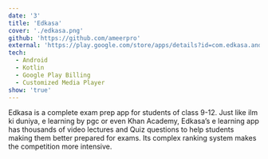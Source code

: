 ```yaml
---
date: '3'
title: 'Edkasa'
cover: './edkasa.png'
github: 'https://github.com/ameerpro'
external: 'https://play.google.com/store/apps/details?id=com.edkasa.android'
tech:
  - Android
  - Kotlin
  - Google Play Billing
  - Customized Media Player
show: 'true'
---
```


Edkasa is a complete exam prep app for students of class 9-12. Just like ilm ki duniya, e learning by pgc or even Khan Academy, Edkasa’s e learning app has thousands of video lectures and Quiz questions to help students making them better prepared for exams. Its complex ranking system makes the competition more intensive.
